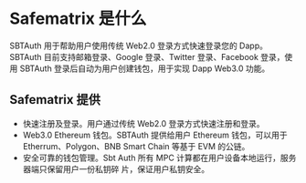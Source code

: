 # Safematrix 是什么

SBTAuth 用于帮助用户使用传统 Web2.0 登录方式快速登录您的 Dapp。SBTAuth 目前支持邮箱登录、Google 登录、Twitter 登录、Facebook 登录，使用 SBTAuth 登录后自动为用户创建钱包，用于实现 Dapp Web3.0 功能。

## Safematrix 提供

* 快速注册及登录。用户通过传统 Web2.0 登录方式快速注册和登录。
* Web3.0 Ethereum 钱包。SBTAuth 提供给用户 Ethereum 钱包，可以用于 Etherrum、Polygon、BNB Smart Chain 等基于 EVM 的公链。
* 安全可靠的钱包管理。Sbt Auth 所有 MPC 计算都在用户设备本地运行，服务器端只保留用户一份私钥碎 片，保证用户私钥安全。

